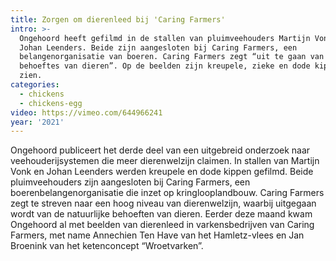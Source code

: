 ```yaml
---
title: Zorgen om dierenleed bij 'Caring Farmers'
intro: >-
  Ongehoord heeft gefilmd in de stallen van pluimveehouders Martijn Vonk en
  Johan Leenders. Beide zijn aangesloten bij Caring Farmers, een
  belangenorganisatie van boeren. Caring Farmers zegt “uit te gaan van de
  behoeftes van dieren”. Op de beelden zijn kreupele, zieke en dode kippen te
  zien.
categories:
  - chickens
  - chickens-egg
video: https://vimeo.com/644966241
year: '2021'
---
```

Ongehoord publiceert het derde deel van een uitgebreid onderzoek naar veehouderijsystemen die meer dierenwelzijn claimen. In stallen van Martijn Vonk en Johan Leenders werden kreupele en dode kippen gefilmd. Beide pluimveehouders zijn aangesloten bij Caring Farmers, een boerenbelangenorganisatie die inzet op kringlooplandbouw. Caring Farmers zegt te streven naar een hoog niveau van dierenwelzijn, waarbij uitgegaan wordt van de natuurlijke behoeften van dieren. Eerder deze maand kwam Ongehoord al met beelden van dierenleed in varkensbedrijven van Caring Farmers, met name Annechien Ten Have van het Hamletz-vlees en Jan Broenink van het ketenconcept “Wroetvarken”.